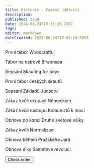 ```yaml
---
title: Historie - řazení událostí
description: 
published: true
date: 2024-08-24T19:11:20.768Z
tags: 
editor: markdown
dateCreated: 2024-08-24T19:02:24.585Z
---
```


<!DOCTYPE html>

<div class="minigame">
    <div class="container_wrapper">
        <div class="container_start">
            <p class="draggable" draggable="true" data-order="1902">První tábor Woodcraftu</p>
            <p class="draggable" draggable="true" data-order="1907">Tábor na ostrově Brwonsea</p>
            <p class="draggable" draggable="true" data-order="1908">Sepsání Skauting for boys</p>
            <p class="draggable" draggable="true" data-order="1911">První tábor českých skautů</p>
            <p class="draggable" draggable="true" data-order="1912">Sepsání Základů Junáctví</p>
            <p class="draggable" draggable="true" data-order="1940">Zákaz kvůli okupaci Německem</p>
            <p class="draggable" draggable="true" data-order="1950">Zákaz kvůli nástupu Komunistů k moci</p>
            <p class="draggable" draggable="true" data-order="1945">Obnova po konci Druhé světové války</p>
            <p class="draggable" draggable="true" data-order="1970">Zákaz kvůli Normalizaci</p>
            <p class="draggable" draggable="true" data-order="1968">Obnova během Pražského Jara</p>
            <p class="draggable" draggable="true" data-order="1989"> Obnova díky Sametové revoluci</p>
        </div>
        <div class="container_final"></div>
    </div>
    <div class="button_wrapper">
        <button id="checking-btn">Check order</button>
    </div>
    <p id="result"></p>
</div>